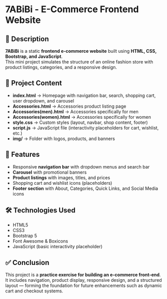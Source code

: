 # 7ABiBi - E-Commerce Frontend Website

## 📖 Description
**7ABiBi** is a static **frontend e-commerce website** built using **HTML, CSS, Bootstrap, and JavaScript**.  
This mini project simulates the structure of an online fashion store with product listings, categories, and a responsive design.

## 📂 Project Content
- **index.html** → Homepage with navigation bar, search, shopping cart, user dropdown, and carousel  
- **Accessories.html** → Accessories product listing page  
- **Accessories(men).html** → Accessories specifically for men  
- **Accessories(women).html** → Accessories specifically for women  
- **style.css** → Custom styles (layout, navbar, shop content, footer)  
- **script.js** → JavaScript file (interactivity placeholders for cart, wishlist, etc.)  
- **img/** → Folder with logos, products, and banners  

## 🎯 Features
- Responsive **navigation bar** with dropdown menus and search bar  
- **Carousel** with promotional banners  
- **Product listings** with images, titles, and prices  
- Shopping cart and wishlist icons (placeholders)  
- **Footer section** with About, Categories, Quick Links, and Social Media icons  

## 🛠️ Technologies Used
- HTML5  
- CSS3  
- Bootstrap 5  
- Font Awesome & Boxicons  
- JavaScript (basic interactivity placeholder)  

## ✅ Conclusion
This project is a **practice exercise for building an e-commerce front-end**.  
It includes navigation, product display, responsive design, and a structured layout — forming the foundation for future enhancements such as dynamic cart and checkout systems.
